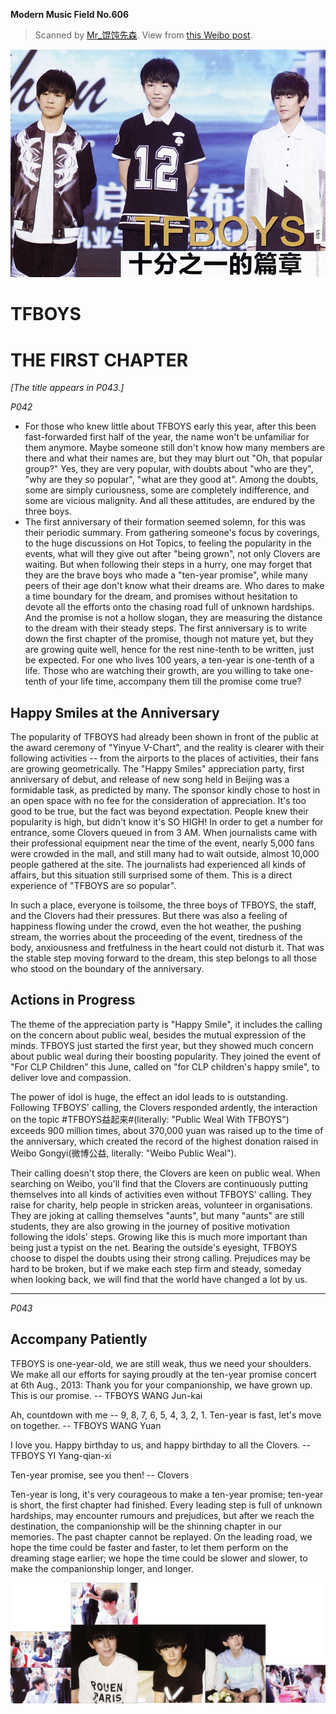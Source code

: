 **Modern Music Field No.606**

> Scanned by [Mr_馄饨先森](http://weibo.com/ericluoo). View from [this Weibo post](http://weibo.com/1914156097/BjChu3aBK).

![Image](/../pics/20140827MMFD001.jpg)

# TFBOYS
# THE FIRST CHAPTER
*[The title appears in P043.]*

*P042*

- For those who knew little about TFBOYS early this year, after this been fast-forwarded first half of the year, the name won't be unfamiliar for them anymore.
Maybe someone still don't know how many members are there and what their names are, but they may blurt out "Oh, that popular group?"
Yes, they are very popular, with doubts about "who are they", "why are they so popular", "what are they good at".
Among the doubts, some are simply curiousness, some are completely indifference, and some are vicious malignity.
And all these attitudes, are endured by the three boys.
- The first anniversary of their formation seemed solemn, for this was their periodic summary.
From gathering someone's focus by coverings, to the huge discussions on Hot Topics, to feeling the popularity in the events, what will they give out after "being grown", not only Clovers are waiting.
But when following their steps in a hurry, one may forget that they are the brave boys who made a "ten-year promise", while many peers of their age don't know what their dreams are.
Who dares to make a time boundary for the dream, and promises without hesitation to devote all the efforts onto the chasing road full of unknown hardships.
And the promise is not a hollow slogan, they are measuring the distance to the dream with their steady steps.
The first anniversary is to write down the first chapter of the promise, though not mature yet, but they are growing quite well, hence for the rest nine-tenth to be written, just be expected.
For one who lives 100 years, a ten-year is one-tenth of a life.
Those who are watching their growth, are you willing to take one-tenth of your life time, accompany them till the promise come true?

## Happy Smiles at the Anniversary

The popularity of TFBOYS had already been shown in front of the public at the award ceremony of "Yinyue V-Chart", and the reality is clearer with their following activities -- from the airports to the places of activities, their fans are growing geometrically.
The "Happy Smiles" appreciation party, first anniversary of debut, and release of new song held in Beijing was a formidable task, as predicted by many.
The sponsor kindly chose to host in an open space with no fee for the consideration of appreciation.
It's too good to be true, but the fact was beyond expectation.
People knew their popularity is high, but didn't know it's SO HIGH!
In order to get a number for entrance, some Clovers queued in from 3 AM.
When journalists came with their professional equipment near the time of the event, nearly 5,000 fans were crowded in the mall, and still many had to wait outside, almost 10,000 people gathered at the site.
The journalists had experienced all kinds of affairs, but this situation still surprised some of them.
This is a direct experience of "TFBOYS are so popular".

In such a place, everyone is toilsome, the three boys of TFBOYS, the staff, and the Clovers had their pressures.
But there was also a feeling of happiness flowing under the crowd, even the hot weather, the pushing stream, the worries about the proceeding of the event, tiredness of the body, anxiousness and fretfulness in the heart could not disturb it.
That was the stable step moving forward to the dream, this step belongs to all those who stood on the boundary of the anniversary.

## Actions in Progress

The theme of the appreciation party is "Happy Smile", it includes the calling on the concern about public weal, besides the mutual expression of the minds.
TFBOYS just started the first year, but they showed much concern about public weal during their boosting popularity.
They joined the event of "For CLP Children" this June, called on "for CLP children's happy smile", to deliver love and compassion.

The power of idol is huge, the effect an idol leads to is outstanding.
Following TFBOYS' calling, the Clovers responded ardently, the interaction on the topic #TFBOYS益起来#(literally: "Public Weal With TFBOYS") exceeds 900 million times,
about 370,000 yuan was raised up to the time of the anniversary, which created the record of the highest donation raised in Weibo Gongyi(微博公益, literally: "Weibo Public Weal").

Their calling doesn't stop there, the Clovers are keen on public weal.
When searching on Weibo, you'll find that the Clovers are continuously putting themselves into all kinds of activities even without TFBOYS' calling.
They raise for charity, help people in stricken areas, volunteer in organisations.
They are joking at calling themselves "aunts", but many "aunts" are still students, they are also growing in the journey of positive motivation following the idols' steps.
Growing like this is much more important than being just a typist on the net.
Bearing the outside's eyesight, TFBOYS choose to dispel the doubts using their strong calling.
Prejudices may be hard to be broken, but if we make each step firm and steady, someday when looking back, we will find that the world have changed a lot by us.

---

*P043*

## Accompany Patiently

TFBOYS is one-year-old, we are still weak, thus we need your shoulders.
We make all our efforts for saying proudly at the ten-year promise concert at 6th Aug., 2013:
Thank you for your companionship, we have grown up.
This is our promise.
-- TFBOYS WANG Jun-kai

Ah, countdown with me -- 9, 8, 7, 6, 5, 4, 3, 2, 1.
Ten-year is fast, let's move on together.
-- TFBOYS WANG Yuan

I love you.
Happy birthday to us, and happy birthday to all the Clovers.
-- TFBOYS YI Yang-qian-xi

Ten-year promise, see you then!
-- Clovers

Ten-year is long, it's very courageous to make a ten-year promise;
ten-year is short, the first chapter had finished.
Every leading step is full of unknown hardships, may encounter rumours and prejudices, but after we reach the destination, the companionship will be the shinning chapter in our memories.
The past chapter cannot be replayed. On the leading road, we hope the time could be faster and faster, to let them perform on the dreaming stage earlier;
we hope the time could be slower and slower, to make the companionship longer, and longer.

![Image](/../pics/20140827MMFD002.jpg)
